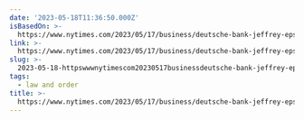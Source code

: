 ```yaml
---
date: '2023-05-18T11:36:50.000Z'
isBasedOn: >-
  https://www.nytimes.com/2023/05/17/business/deutsche-bank-jeffrey-epstein.html?smtyp=cur&smid=tw-nytimes
link: >-
  https://www.nytimes.com/2023/05/17/business/deutsche-bank-jeffrey-epstein.html?smtyp=cur&smid=tw-nytimes
slug: >-
  2023-05-18-httpswwwnytimescom20230517businessdeutsche-bank-jeffrey-epsteinhtmlsmtypcurandsmidtw-nytimes
tags:
  - law and order
title: >-
  https://www.nytimes.com/2023/05/17/business/deutsche-bank-jeffrey-epstein.html?smtyp=cur&smid=tw-nytimes
---
```



